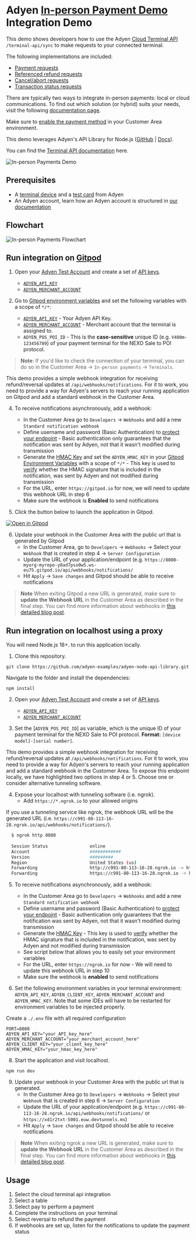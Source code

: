 # Adyen [In-person Payment Demo](https://docs.adyen.com/point-of-sale/) Integration Demo

This demo shows developers how to use the Adyen [Cloud Terminal API](https://docs.adyen.com/point-of-sale/design-your-integration/choose-your-architecture/cloud/) `/terminal-api/sync` to make requests to your connected terminal.

The following implementations are included:
- [Payment requests](https://docs.adyen.com/point-of-sale/basic-tapi-integration/make-a-payment/)
- [Referenced refund requests](https://docs.adyen.com/point-of-sale/basic-tapi-integration/refund-payment/referenced/)
- [Cancel/abort requests](https://docs.adyen.com/point-of-sale/basic-tapi-integration/cancel-a-transaction/)
- [Transaction status requests](https://docs.adyen.com/point-of-sale/basic-tapi-integration/verify-transaction-status/)

There are typically two ways to integrate in-person payments: local or cloud communications.
To find out which solution (or hybrid) suits your needs, visit the following [documentation page](https://docs.adyen.com/point-of-sale/design-your-integration/choose-your-architecture/#choosing-between-cloud-and-local).

Make sure to [enable the payment method](https://docs.adyen.com/point-of-sale/what-we-support/payment-methods/#add-payment-methods-to-your-account) in your Customer Area environment.


This demo leverages Adyen's API Library for Node.js ([GitHub](https://github.com/Adyen/adyen-node-api-library) | [Docs](https://docs.adyen.com/development-resources/libraries#javascript)).

You can find the [Terminal API documentation](https://docs.adyen.com/point-of-sale/design-your-integration/terminal-api/terminal-api-reference/) here.

![In-person Payments Demo](public/images/cardinpersonpayments.gif)

## Prerequisites
- A [terminal device](https://docs.adyen.com/point-of-sale/user-manuals/) and a [test card](https://docs.adyen.com/point-of-sale/testing-pos-payments/) from Adyen
- An Adyen account, learn how an Adyen account is structured in [our documentation](https://docs.adyen.com/point-of-sale/design-your-integration/determine-account-structure/)


## Flowchart

![In-person Payments Flowchart](public/images/flowchart-terminal-api-sync.png)


## Run integration on [Gitpod](https://gitpod.io/)
1. Open your [Adyen Test Account](https://ca-test.adyen.com/ca/ca/overview/default.shtml) and create a set of [API keys](https://docs.adyen.com/user-management/how-to-get-the-api-key).
    - [`ADYEN_API_KEY`](https://docs.adyen.com/user-management/how-to-get-the-api-key)
    - [`ADYEN_MERCHANT_ACCOUNT`](https://docs.adyen.com/account/account-structure)


2. Go to [Gitpod environment variables](https://gitpod.io/variables) and set the following variables with a scope of `*/*`:
   - [`ADYEN_API_KEY`](https://docs.adyen.com/user-management/how-to-get-the-api-key) - Your Adyen API Key.
   - [`ADYEN_MERCHANT_ACCOUNT`](https://docs.adyen.com/account/account-structure) - Merchant account that the terminal is assigned to.
   - `ADYEN_POS_POI_ID` - This is the **case-sensitive** unique ID (e.g. `V400m-123456789`) of your payment terminal for the NEXO Sale to POI protocol. 

> **Note**: If you'd like to check the connection of your terminal, you can do so in the Customer Area → `In-person payments` → `Terminals`.

This demo provides a simple webhook integration for receiving refund/reversal updates at `/api/webhooks/notifications`. For it to work, you need to provide a way for Adyen's servers to reach your running application on Gitpod and add a standard webhook in the Customer Area.

4. To receive notifications asynchronously, add a webhook: 
    - In the Customer Area go to `Developers` → `Webhooks` and add a new `Standard notification webhook`
    - Define username and password (Basic Authentication) to [protect your endpoint](https://docs.adyen.com/development-resources/webhooks/best-practices#security) - Basic authentication only guarantees that the notification was sent by Adyen, not that it wasn't modified during transmission
    - Generate the [HMAC Key](https://docs.adyen.com/development-resources/webhooks/verify-hmac-signatures) and set the `ADYEN_HMAC_KEY` in your [Gitpod Environment Variables](https://gitpod.io/variables) with a scope of `*/*` -  This key is used to [verify](https://docs.adyen.com/development-resources/webhooks/best-practices#security) whether the HMAC signature that is included in the notification, was sent by Adyen and not modified during transmission
    - For the URL, enter `https://gitpod.io` for now, we will need to update this webhook URL in step 6
    - Make sure the webhook is **Enabled** to send notifications


5. Click the button below to launch the application in Gitpod.

[![Open in Gitpod](https://gitpod.io/button/open-in-gitpod.svg)](https://gitpod.io/#https://github.com/adyen-examples/adyen-node-api-library/tree/main/in-person-payments-example)


6. Update your webhook in the Customer Area with the public url that is generated by Gitpod
   - In the Customer Area, go to `Developers` → `Webhooks` → Select your `Webhook` that is created in step 4 → `Server Configuration`
   - Update the URL of your application/endpoint (e.g. `https://8080-myorg-myrepo-y8ad7pso0w5.ws-eu75.gitpod.io/api/webhooks/notifications/`
   - Hit `Apply` → `Save changes` and Gitpod should be able to receive notifications

> **Note** When exiting Gitpod a new URL is generated, make sure to **update the Webhook URL** in the Customer Area as described in the final step. 
> You can find more information about webhooks in [this detailed blog post](https://www.adyen.com/blog/Integrating-webhooks-notifications-with-Adyen-Checkout).


## Run integration on localhost using a proxy
You will need Node.js 18+. to run this application locally.

1. Clone this repository.

```
git clone https://github.com/adyen-examples/adyen-node-api-library.git
```

Navigate to the folder and install the dependencies:

```
npm install
```


2. Open your [Adyen Test Account](https://ca-test.adyen.com/ca/ca/overview/default.shtml) and create a set of [API keys](https://docs.adyen.com/user-management/how-to-get-the-api-key).
    - [`ADYEN_API_KEY`](https://docs.adyen.com/user-management/how-to-get-the-api-key)
    - [`ADYEN_MERCHANT_ACCOUNT`](https://docs.adyen.com/account/account-structure)


3. Set the [`ADYEN_POS_POI_ID`] as variable, which is the unique ID of your payment terminal for the NEXO Sale to POI protocol. **Format:** `[device model]-[serial number]`.

This demo provides a simple webhook integration for receiving refund/reversal updates at `/api/webhooks/notifications`. For it to work, you need to provide a way for Adyen's servers to reach your running application and add a standard webhook in the Customer Area. 
To expose this endpoint locally, we have highlighted two options in step 4 or 5. Choose one or consider alternative tunneling software.

4. Expose your localhost with tunneling software (i.e. ngrok).
    - Add `https://*.ngrok.io` to your allowed origins

If you use a tunneling service like ngrok, the webhook URL will be the generated URL (i.e. `https://c991-80-113-16-28.ngrok.io/api/webhooks/notifications/`).

```bash
  $ ngrok http 8080
  
  Session Status                online                                                                                           
  Account                       ############                                                                      
  Version                       #########                                                                                          
  Region                        United States (us)                                                                                 
  Forwarding                    http://c991-80-113-16-28.ngrok.io -> http://localhost:8080                                       
  Forwarding                    https://c991-80-113-16-28.ngrok.io -> http://localhost:8080           
```

5. To receive notifications asynchronously, add a webhook: 
    - In the Customer Area go to `Developers` → `Webhooks` and add a new `Standard notification webhook`
    - Define username and password (Basic Authentication) to [protect your endpoint](https://docs.adyen.com/development-resources/webhooks/best-practices#security) - Basic authentication only guarantees that the notification was sent by Adyen, not that it wasn't modified during transmission
    - Generate the [HMAC Key](https://docs.adyen.com/development-resources/webhooks/verify-hmac-signatures) - This key is used to [verify](https://docs.adyen.com/development-resources/webhooks/best-practices#security) whether the HMAC signature that is included in the notification, was sent by Adyen and not modified during transmission
    - See script below that allows you to easily set your environment variables
    - For the URL, enter `https://ngrok.io` for now - We will need to update this webhook URL in step 10
    - Make sure the webhook is **enabled** to send notifications

    
6. Set the following environment variables in your terminal environment: `ADYEN_API_KEY`, `ADYEN_CLIENT_KEY`, `ADYEN_MERCHANT_ACCOUNT` and `ADYEN_HMAC_KEY`. Note that some IDEs will have to be restarted for environment variables to be injected properly.

Create a `./.env` file with all required configuration

```
PORT=8080
ADYEN_API_KEY="your_API_key_here"
ADYEN_MERCHANT_ACCOUNT="your_merchant_account_here"
ADYEN_CLIENT_KEY="your_client_key_here"
ADYEN_HMAC_KEY="your_hmac_key_here"
```


8. Start the application and visit localhost.

```
npm run dev
```

9. Update your webhook in your Customer Area with the public url that is generated.
    - In the Customer Area go to `Developers` → `Webhooks` → Select your `Webhook` that is created in step 6 → `Server Configuration`
    - Update the URL of your application/endpoint (e.g. `https://c991-80-113-16-28.ngrok.io/api/webhooks/notifications/` or `https://xd1r2txt-5001.euw.devtunnels.ms`)
    - Hit `Apply` → `Save changes` and Gitpod should be able to receive notifications

> **Note** When exiting ngrok a new URL is generated, make sure to **update the Webhook URL** in the Customer Area as described in the final step. 
> You can find more information about webhooks in [this detailed blog post](https://www.adyen.com/blog/Integrating-webhooks-notifications-with-Adyen-Checkout).



## Usage
1. Select the cloud terminal api integration
2. Select a table
3. Select pay to perform a payment
4. Complete the instructions on your terminal
5. Select reversal to refund the payment
6. If webhooks are set up, listen for the notifications to update the payment status
